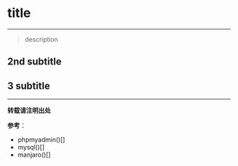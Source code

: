 # title

---
> description

## 2nd subtitle

## 3 subtitle



---
**转载请注明出处**  

**参考**：
- phpmyadmin()[]
- mysql()[]
- manjaro()[]
